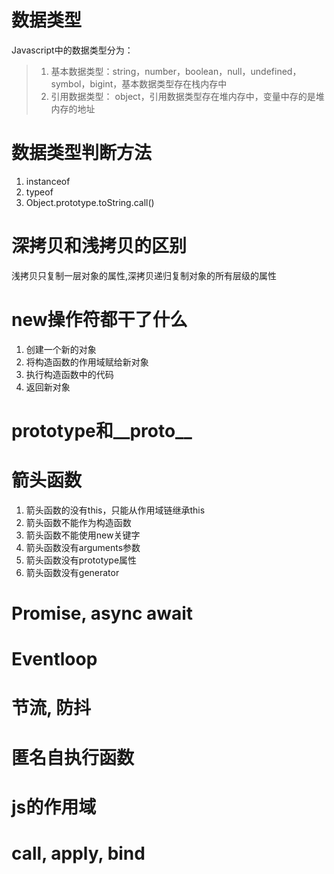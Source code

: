 # 数据类型
Javascript中的数据类型分为：
> 1. 基本数据类型：string，number，boolean，null，undefined，symbol，bigint，基本数据类型存在栈内存中
> 2. 引用数据类型： object，引用数据类型存在堆内存中，变量中存的是堆内存的地址

# 数据类型判断方法
1. instanceof
2. typeof
3. Object.prototype.toString.call()

# 深拷贝和浅拷贝的区别
浅拷贝只复制一层对象的属性,深拷贝递归复制对象的所有层级的属性

# new操作符都干了什么
1. 创建一个新的对象
2. 将构造函数的作用域赋给新对象
3. 执行构造函数中的代码
4. 返回新对象

# prototype和__proto__


# 箭头函数
1. 箭头函数的没有this，只能从作用域链继承this
2. 箭头函数不能作为构造函数
3. 箭头函数不能使用new关键字
4. 箭头函数没有arguments参数
5. 箭头函数没有prototype属性
6. 箭头函数没有generator

# Promise, async await


# Eventloop

# 节流, 防抖

# 匿名自执行函数

# js的作用域

# call, apply, bind

